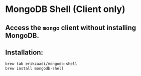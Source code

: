# MongoDB Shell (Client only)

## Access the `mongo` client without installing MongoDB.

## Installation:

```sh
brew tab erikzaadi/mongodb-shell
brew install mongodb-shell
```
